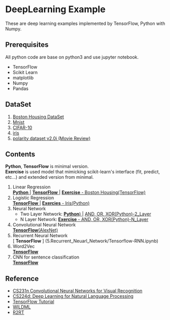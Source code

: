 # DeepLearning Example

These are deep learning examples implemented by TensorFlow, Python with Numpy. 


## Prerequisites

All python code are base on python3 and use jupyter notebook. 

- TensorFlow
- Scikit Learn
- matplotlib
- Numpy
- Pandas

## DataSet

1. [Boston Housing DataSet](https://archive.ics.uci.edu/ml/datasets/Housing)
2. [Mnist](http://yann.lecun.com/exdb/mnist/)
3. [CIFAR-10](https://www.cs.toronto.edu/~kriz/cifar.html)
4. [iris](http://archive.ics.uci.edu/ml/datasets/Iris)
5. [polarity dataset v2.0i (Movie Review)](http://www.cs.cornell.edu/people/pabo/movie-review-data/)

## Contents

**Python**, **TensorFlow** is minimal version.  
**Exercise** is used model that mimicking scikit-learn's interface (fit, predict, etc...) and extended version from minimal.

1. Linear Regression  
    [ **Python** ](1.Linear_Regression/Python.ipynb)
    |
    [ **TensorFlow** ](1.Linear_Regression/TensorFlow.ipynb) 
    |
    [ **Exercise** - Boston Housing(TensorFlow) ](1.Linear_Regression/Exercise-Boston_Housing_Problem(TensorFlow).ipynb)
2. Logistic Regression  
    [ **TensorFlow** ](2.Logistic_Regression/TensorFlow.ipynb) 
    |
    [ **Exercies** - Iris(Python) ](2.Logistic_Regression/Iris(Python).ipynb) 
3. Neural Network  
    - Two Layer Network:
    [ **Python**) ](3.Neural_Network/Mnist(Python).ipynb) 
    |
    [ AND, OR, XOR(Python)-2_Layer ](3.Neural_Network/AND,OR,XOR(Python)-2_Layer.ipynb) 
    - N Layer Network:
    [ **Exercise** - AND, OR, XOR(Python)-N_Layer ](3.Neural_Network/AND,OR,XOR(Python)-N_Layer.ipynb) 
4. Convolutional Neural Network  
    [ **TensorFlow**(AlexNet) ](4.Convolution_Network/TensorFlow.ipynb) 
5. Recurrent Neural Network  
    [ **TensorFlow** ] (5.Recurrent_Neuarl_Network/Tensorflow-RNN.ipynb)
6. Word2Vec  
    [ **TensorFlow** ](6.Word2Vec/TensorFlow-Word2Vec_Basic.ipynb)
7. CNN for sentence classification  
    [ **TensorFlow** ](7.TextCNN/TensorFlow-TextCNN.ipynb)
    
## Reference

- [CS231n Convolutional Neural Networks for Visual Recognition](http://cs231n.github.io/)
- [CS224d: Deep Learning for Natural Language Processing](http://cs224d.stanford.edu/)
- [TensorFlow Tutorial](https://www.tensorflow.org/tutorials/)
- [WILDML](http://www.wildml.com/)
- [R2RT](http://r2rt.com/)
